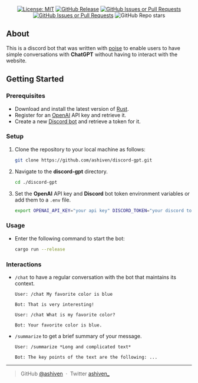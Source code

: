 <div align="center">

[![License: MIT](https://img.shields.io/badge/License-MIT-yellow.svg)](https://opensource.org/licenses/MIT)
[![GitHub Release](https://img.shields.io/github/v/release/ashiven/discord-gpt)](https://github.com/ashiven/discord-gpt/releases)
[![GitHub Issues or Pull Requests](https://img.shields.io/github/issues/ashiven/discord-gpt)](https://github.com/ashiven/discord-gpt/issues)
[![GitHub Issues or Pull Requests](https://img.shields.io/github/issues-pr/ashiven/discord-gpt)](https://github.com/ashiven/discord-gpt/pulls)
![GitHub Repo stars](https://img.shields.io/github/stars/ashiven/discord-gpt)

</div>

## About

This is a discord bot that was written with [poise](https://github.com/serenity-rs/poise) to enable users to have simple conversations with **ChatGPT** without having to interact with the website.

## Getting Started

### Prerequisites

-  Download and install the latest version of [Rust](https://www.rust-lang.org/tools/install).
-  Register for an [OpenAI](https://platform.openai.com/api-keys) API key and retrieve it.
-  Create a new [Discord bot](https://www.writebots.com/discord-bot-token/) and retrieve a token for it.

### Setup

1. Clone the repository to your local machine as follows:

   ```bash
   git clone https://github.com/ashiven/discord-gpt.git
   ```

2. Navigate to the **discord-gpt** directory.

   ```bash
   cd ./discord-gpt
   ```

3. Set the **OpenAI** API key and **Discord** bot token environment variables or add them to a `.env` file.

   ```bash
   export OPENAI_API_KEY="your api key" DISCORD_TOKEN="your discord token"
   ```

### Usage

-  Enter the following command to start the bot:

   ```bash
   cargo run --release
   ```

### Interactions

-  `/chat` to have a regular conversation with the bot that maintains its context.

   ```
   User: /chat My favorite color is blue

   Bot: That is very interesting!

   User: /chat What is my favorite color?

   Bot: Your favorite color is blue.
   ```

-  `/summarize` to get a brief summary of your message.

   ```
   User: /summarize *Long and complicated text*

   Bot: The key points of the text are the following: ...
   ```

---

> GitHub [@ashiven](https://github.com/Ashiven) &nbsp;&middot;&nbsp;
> Twitter [ashiven\_](https://twitter.com/ashiven_)
